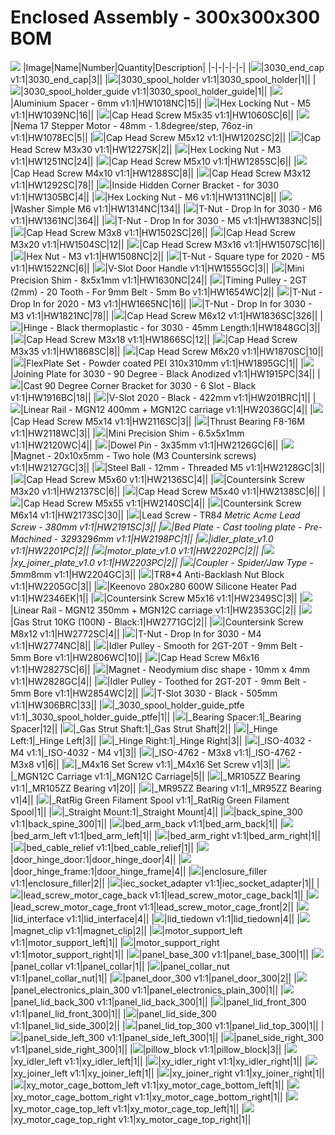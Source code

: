 # Enclosed Assembly - 300x300x300 BOM
![](images/Enclosed%20Assembly%20-%20300x300x300%20Assembly.png)
|Image|Name|Number|Quantity|Description|
|-|-|-|-|-|
|![](images/3030_end_cap.png)|3030_end_cap v1:1|3030_end_cap|3||
|![](images/3030_spool_holder.png)|3030_spool_holder v1:1|3030_spool_holder|1||
|![](images/3030_spool_holder_guide.png)|3030_spool_holder_guide v1:1|3030_spool_holder_guide|1||
|![](images/HW1018NC.png)|Aluminium Spacer - 6mm v1:1|HW1018NC|15||
|![](images/HW1039NC.png)|Hex Locking Nut - M5 v1:1|HW1039NC|16||
|![](images/HW1060SC.png)|Cap Head Screw M5x35 v1:1|HW1060SC|6||
|![](images/HW1078EC.png)|Nema 17 Stepper Motor - 48mm - 1.8degree/step, 76oz-in v1:1|HW1078EC|5||
|![](images/HW1202SC.png)|Cap Head Screw M5x12 v1:1|HW1202SC|2||
|![](images/HW1227SK.png)|Cap Head Screw M3x30 v1:1|HW1227SK|2||
|![](images/HW1251NC.png)|Hex Locking Nut - M3 v1:1|HW1251NC|24||
|![](images/HW1285SC.png)|Cap Head Screw M5x10 v1:1|HW1285SC|6||
|![](images/HW1288SC.png)|Cap Head Screw M4x10 v1:1|HW1288SC|8||
|![](images/HW1292SC.png)|Cap Head Screw M3x12 v1:1|HW1292SC|78||
|![](images/HW1305BC.png)|Inside Hidden Corner Bracket - for 3030 v1:1|HW1305BC|4||
|![](images/HW1311NC.png)|Hex Locking Nut - M6 v1:1|HW1311NC|8||
|![](images/HW1314NC.png)|Washer Simple M6 v1:1|HW1314NC|134||
|![](images/HW1361NC.png)|T-Nut - Drop In for 3030 - M6 v1:1|HW1361NC|364||
|![](images/HW1383NC.png)|T-Nut - Drop In for 3030 - M5 v1:1|HW1383NC|5||
|![](images/HW1502SC.png)|Cap Head Screw M3x8 v1:1|HW1502SC|26||
|![](images/HW1504SC.png)|Cap Head Screw M3x20 v1:1|HW1504SC|12||
|![](images/HW1507SC.png)|Cap Head Screw M3x16 v1:1|HW1507SC|16||
|![](images/HW1508NC.png)|Hex Nut - M3 v1:1|HW1508NC|2||
|![](images/HW1522NC.png)|T-Nut - Square type for 2020 - M5 v1:1|HW1522NC|6||
|![](images/HW1555GC.png)|V-Slot Door Handle v1:1|HW1555GC|3||
|![](images/HW1630NC.png)|Mini Precision Shim - 8x5x1mm v1:1|HW1630NC|24||
|![](images/HW1654WC.png)|Timing Pulley - 2GT (2mm) - 20 Tooth - For 9mm Belt - 5mm Bo v1:1|HW1654WC|2||
|![](images/HW1665NC.png)|T-Nut - Drop In for 2020 - M3 v1:1|HW1665NC|16||
|![](images/HW1821NC.png)|T-Nut - Drop In for 3030 - M3 v1:1|HW1821NC|78||
|![](images/HW1836SC.png)|Cap Head Screw M6x12 v1:1|HW1836SC|326||
|![](images/HW1848GC.png)|Hinge - Black thermoplastic - for 3030 - 45mm Length:1|HW1848GC|3||
|![](images/HW1866SC.png)|Cap Head Screw M3x18 v1:1|HW1866SC|12||
|![](images/HW1868SC.png)|Cap Head Screw M3x35 v1:1|HW1868SC|8||
|![](images/HW1870SC.png)|Cap Head Screw M6x20 v1:1|HW1870SC|10||
|![](images/HW1895GC.png)|FlexPlate Set - Powder coated PEI 310x310mm v1:1|HW1895GC|1||
|![](images/HW1915PC.png)|Joining Plate for 3030 - 90 Degree - Black Anodized v1:1|HW1915PC|34||
|![](images/HW1916BC.png)|Cast 90 Degree Corner Bracket for 3030 - 6 Slot - Black v1:1|HW1916BC|18||
|![](images/HW201BRC.png)|V-Slot 2020 - Black - 422mm v1:1|HW201BRC|1||
|![](images/HW2036GC.png)|Linear Rail - MGN12 400mm + MGN12C carriage v1:1|HW2036GC|4||
|![](images/HW2116SC.png)|Cap Head Screw M5x14 v1:1|HW2116SC|3||
|![](images/HW2118WC.png)|Thrust Bearing F8-16M v1:1|HW2118WC|3||
|![](images/HW2120WC.png)|Mini Precision Shim - 6.5x5x1mm v1:1|HW2120WC|4||
|![](images/HW2126GC.png)|Dowel Pin - 3x35mm v1:1|HW2126GC|6||
|![](images/HW2127GC.png)|Magnet - 20x10x5mm - Two hole (M3 Countersink screws) v1:1|HW2127GC|3||
|![](images/HW2128GC.png)|Steel Ball - 12mm - Threaded M5 v1:1|HW2128GC|3||
|![](images/HW2136SC.png)|Cap Head Screw M5x60 v1:1|HW2136SC|4||
|![](images/HW2137SC.png)|Countersink Screw M3x20 v1:1|HW2137SC|6||
|![](images/HW2138SC.png)|Cap Head Screw M5x40 v1:1|HW2138SC|6||
|![](images/HW2140SC.png)|Cap Head Screw M5x55 v1:1|HW2140SC|4||
|![](images/HW2173SC.png)|Countersink Screw M6x14 v1:1|HW2173SC|30||
|![](images/HW2191SC.png)|Lead Screw - TR8*4 Metric Acme Lead Screw - 380mm v1:1|HW2191SC|3||
|![](images/HW2198PC.png)|Bed Plate - Cast tooling plate - Pre-Machined - 329*329*6mm v1:1|HW2198PC|1||
|![](images/HW2201PC.png)|idler_plate_v1.0 v1:1|HW2201PC|2||
|![](images/HW2202PC.png)|motor_plate_v1.0 v1:1|HW2202PC|2||
|![](images/HW2203PC.png)|xy_joiner_plate_v1.0 v1:1|HW2203PC|2||
|![](images/HW2204GC.png)|Coupler - Spider/Jaw Type - 5mm*8mm v1:1|HW2204GC|3||
|![](images/HW2205GC.png)|TR8*4 Anti-Backlash Nut Block v1:1|HW2205GC|3||
|![](images/HW2346EK.png)|Keenovo 280x280 600W Silicone Heater Pad v1:1|HW2346EK|1||
|![](images/HW2349SC.png)|Countersink Screw M5x16 v1:1|HW2349SC|3||
|![](images/HW2353GC.png)|Linear Rail - MGN12 350mm + MGN12C carriage v1:1|HW2353GC|2||
|![](images/HW2771GC.png)|Gas Strut 10KG (100N) - Black:1|HW2771GC|2||
|![](images/HW2772SC.png)|Countersink Screw M8x12 v1:1|HW2772SC|4||
|![](images/HW2774NC.png)|T-Nut - Drop In for 3030 - M4 v1:1|HW2774NC|8||
|![](images/HW2806WC.png)|Idler Pulley - Smooth for 2GT-20T - 9mm Belt - 5mm Bore v1:1|HW2806WC|10||
|![](images/HW2827SC.png)|Cap Head Screw M6x16 v1:1|HW2827SC|6||
|![](images/HW2828GC.png)|Magnet - Neodymium disc shape - 10mm x 4mm v1:1|HW2828GC|4||
|![](images/HW2854WC.png)|Idler Pulley - Toothed for 2GT-20T - 9mm Belt - 5mm Bore v1:1|HW2854WC|2||
|![](images/HW306BRC.png)|T-Slot 3030 - Black - 505mm v1:1|HW306BRC|33||
|![](images/_3030_spool_holder_guide_ptfe.png)|_3030_spool_holder_guide_ptfe v1:1|_3030_spool_holder_guide_ptfe|1||
|![](images/_Bearing%20Spacer.png)|_Bearing Spacer:1|_Bearing Spacer|12||
|![](images/_Gas%20Strut%20Shaft.png)|_Gas Strut Shaft:1|_Gas Strut Shaft|2||
|![](images/_Hinge%20Left.png)|_Hinge Left:1|_Hinge Left|3||
|![](images/_Hinge%20Right.png)|_Hinge Right:1|_Hinge Right|3||
|![](images/_ISO-4032%20-%20M4%20v1.png)|_ISO-4032 - M4 v1:1|_ISO-4032 - M4 v1|3||
|![](images/_ISO-4762%20-%20M3x8%20v1.png)|_ISO-4762 - M3x8 v1:1|_ISO-4762 - M3x8 v1|6||
|![](images/_M4x16%20Set%20Screw%20v1.png)|_M4x16 Set Screw v1:1|_M4x16 Set Screw v1|3||
|![](images/_MGN12C%20Carriage.png)|_MGN12C Carriage v1:1|_MGN12C Carriage|5||
|![](images/_MR105ZZ%20Bearing%20v1.png)|_MR105ZZ Bearing v1:1|_MR105ZZ Bearing v1|20||
|![](images/_MR95ZZ%20Bearing%20v1.png)|_MR95ZZ Bearing v1:1|_MR95ZZ Bearing v1|4||
|![](images/_RatRig%20Green%20Filament%20Spool.png)|_RatRig Green Filament Spool v1:1|_RatRig Green Filament Spool|1||
|![](images/_Straight%20Mount.png)|_Straight Mount:1|_Straight Mount|4||
|![](images/back_spine_300.png)|back_spine_300 v1:1|back_spine_300|1||
|![](images/bed_arm_back.png)|bed_arm_back v1:1|bed_arm_back|1||
|![](images/bed_arm_left.png)|bed_arm_left v1:1|bed_arm_left|1||
|![](images/bed_arm_right.png)|bed_arm_right v1:1|bed_arm_right|1||
|![](images/bed_cable_relief.png)|bed_cable_relief v1:1|bed_cable_relief|1||
|![](images/door_hinge_door.png)|door_hinge_door:1|door_hinge_door|4||
|![](images/door_hinge_frame.png)|door_hinge_frame:1|door_hinge_frame|4||
|![](images/enclosure_filler.png)|enclosure_filler v1:1|enclosure_filler|2||
|![](images/iec_socket_adapter.png)|iec_socket_adapter v1:1|iec_socket_adapter|1||
|![](images/lead_screw_motor_cage_back.png)|lead_screw_motor_cage_back v1:1|lead_screw_motor_cage_back|1||
|![](images/lead_screw_motor_cage_front.png)|lead_screw_motor_cage_front v1:1|lead_screw_motor_cage_front|2||
|![](images/lid_interface.png)|lid_interface v1:1|lid_interface|4||
|![](images/lid_tiedown.png)|lid_tiedown v1:1|lid_tiedown|4||
|![](images/magnet_clip.png)|magnet_clip v1:1|magnet_clip|2||
|![](images/motor_support_left.png)|motor_support_left v1:1|motor_support_left|1||
|![](images/motor_support_right.png)|motor_support_right v1:1|motor_support_right|1||
|![](images/panel_base_300.png)|panel_base_300 v1:1|panel_base_300|1||
|![](images/panel_collar.png)|panel_collar v1:1|panel_collar|1||
|![](images/panel_collar_nut.png)|panel_collar_nut v1:1|panel_collar_nut|1||
|![](images/panel_door_300.png)|panel_door_300 v1:1|panel_door_300|2||
|![](images/panel_electronics_plain_300.png)|panel_electronics_plain_300 v1:1|panel_electronics_plain_300|1||
|![](images/panel_lid_back_300.png)|panel_lid_back_300 v1:1|panel_lid_back_300|1||
|![](images/panel_lid_front_300.png)|panel_lid_front_300 v1:1|panel_lid_front_300|1||
|![](images/panel_lid_side_300.png)|panel_lid_side_300 v1:1|panel_lid_side_300|2||
|![](images/panel_lid_top_300.png)|panel_lid_top_300 v1:1|panel_lid_top_300|1||
|![](images/panel_side_left_300.png)|panel_side_left_300 v1:1|panel_side_left_300|1||
|![](images/panel_side_right_300.png)|panel_side_right_300 v1:1|panel_side_right_300|1||
|![](images/pillow_block.png)|pillow_block v1:1|pillow_block|3||
|![](images/xy_idler_left.png)|xy_idler_left v1:1|xy_idler_left|1||
|![](images/xy_idler_right.png)|xy_idler_right v1:1|xy_idler_right|1||
|![](images/xy_joiner_left.png)|xy_joiner_left v1:1|xy_joiner_left|1||
|![](images/xy_joiner_right.png)|xy_joiner_right v1:1|xy_joiner_right|1||
|![](images/xy_motor_cage_bottom_left.png)|xy_motor_cage_bottom_left v1:1|xy_motor_cage_bottom_left|1||
|![](images/xy_motor_cage_bottom_right.png)|xy_motor_cage_bottom_right v1:1|xy_motor_cage_bottom_right|1||
|![](images/xy_motor_cage_top_left.png)|xy_motor_cage_top_left v1:1|xy_motor_cage_top_left|1||
|![](images/xy_motor_cage_top_right.png)|xy_motor_cage_top_right v1:1|xy_motor_cage_top_right|1||